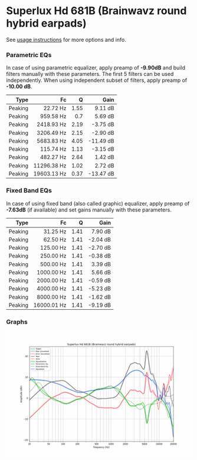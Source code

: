 # Superlux Hd 681B (Brainwavz round hybrid earpads)
See [usage instructions](https://github.com/jaakkopasanen/AutoEq#usage) for more options and info.

### Parametric EQs
In case of using parametric equalizer, apply preamp of **-9.90dB** and build filters manually
with these parameters. The first 5 filters can be used independently.
When using independent subset of filters, apply preamp of **-10.00 dB**.

| Type    | Fc          |    Q | Gain      |
|--------:|------------:|-----:|----------:|
| Peaking | 22.72 Hz    | 1.55 | 9.11 dB   |
| Peaking | 959.58 Hz   | 0.7  | 5.69 dB   |
| Peaking | 2418.93 Hz  | 2.19 | -3.75 dB  |
| Peaking | 3206.49 Hz  | 2.15 | -2.90 dB  |
| Peaking | 5683.83 Hz  | 4.05 | -11.49 dB |
| Peaking | 115.74 Hz   | 1.13 | -3.15 dB  |
| Peaking | 482.27 Hz   | 2.64 | 1.42 dB   |
| Peaking | 11296.38 Hz | 1.02 | 2.72 dB   |
| Peaking | 19603.13 Hz | 0.37 | -13.47 dB |

### Fixed Band EQs
In case of using fixed band (also called graphic) equalizer, apply preamp of **-7.63dB**
(if available) and set gains manually with these parameters.

| Type    | Fc          |    Q | Gain     |
|--------:|------------:|-----:|---------:|
| Peaking | 31.25 Hz    | 1.41 | 7.90 dB  |
| Peaking | 62.50 Hz    | 1.41 | -2.04 dB |
| Peaking | 125.00 Hz   | 1.41 | -2.70 dB |
| Peaking | 250.00 Hz   | 1.41 | -0.38 dB |
| Peaking | 500.00 Hz   | 1.41 | 3.39 dB  |
| Peaking | 1000.00 Hz  | 1.41 | 5.66 dB  |
| Peaking | 2000.00 Hz  | 1.41 | -0.59 dB |
| Peaking | 4000.00 Hz  | 1.41 | -5.23 dB |
| Peaking | 8000.00 Hz  | 1.41 | -1.62 dB |
| Peaking | 16000.01 Hz | 1.41 | -9.19 dB |

### Graphs
![](./Superlux%20Hd%20681B%20(Brainwavz%20round%20hybrid%20earpads).png)